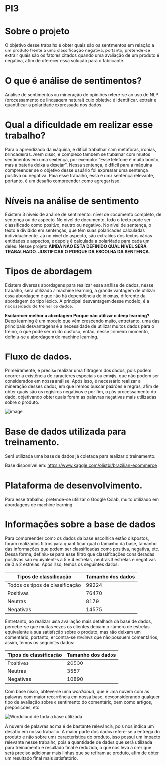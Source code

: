 # PI3

# Sobre o projeto
O objetivo desse trabalho é obter quais são os sentimentos em relação a um produto frente a uma classificação negativa, portanto, pretende-se extrair quais são os fatores citados quando uma avaliação de um produto é negativa, afim de oferecer essa solução para o fabricante.

# O que é análise de sentimentos? 
Análise de sentimentos ou mineração de opiniões refere-se ao uso de NLP (processamento de linguagem natural) cujo objetivo é identificar, extrair e quantificar a polaridade expressada nos dados.

# Qual a dificuldade em realizar esse trabalho?
Para o aprendizado da máquina, é difícil trabalhar com metáforas, ironias, brincadeiras. Além disso, é complexo também se trabalhar com muitos sentimentos em uma sentença, por exemplo:
          "Esse telefone é muito bonito, mas a bateria deixa a desejar".
Nessa sentença, é dificil para a máquina compreender se o objetivo desse usuário foi expressar uma sentença positiva ou negativa. Para esse trabalho, essa é uma sentença relevante, portanto, é um desafio compreender como agregar isso.

# Níveis na análise de sentimento
Existem 3 níveis de análise de sentimento: nível de documento completo, de sentença ou de aspecto. No nível de documento, todo o texto pode ser classificado como positivo, neutro ou negativo. No nível de sentença, o texto é dividido em sentenças, que têm suas polaridades calculadas individualmente. Já no nível de aspecto, são extraídos dos textos
várias entidades e aspectos, e depois é calculada a polaridade para cada um deles.
Nesse projeto **AINDA NÃO ESTÁ DEFINIDO QUAL NÍVEL SERÁ TRABALHADO**.
**JUSTIFICAR O PORQUE DA ESCOLHA DA SENTENÇA**.

# Tipos de abordagem
Existem diversas abordagens para realizar essa análise de dados, nesse trabalho, sera utilizado a machine learning, a grande vantagem de utilizar essa abordagem é que não há dependência de idiomas, diferente da abordagem do tipo léxico. A principal desvantagem desse modelo, é a necessidade de treinar os dados.

**Esclarecer melhor a abordagem**
**Porque não utilizar o deep learning?** Deep learning é um modelo que vêm crescendo muito, entretanto, uma das principais desvantagens é a necessidade de utilizar muitos dados para o treino, o que pode ser muito custoso, então, nesse primeiro momento, definiu-se a abordagem de machine learning.

# Fluxo de dados.
Primeiramente, é preciso realizar uma filtragem dos dados, pois podem ocorrer a existência de caracteres especiais ou emojis, que não podem ser considerados em nossa análise. Após isso, é necessário realizar a mineração desses dados, em que iremos buscar padrões e regras, afim de obter quais são os registros negativos e por fim, o pós processamento do dado, objetivando obter quais foram as palavras negativas mais utilizadas sobre o produto.

![image](https://user-images.githubusercontent.com/40871824/142950430-3d68db30-165e-4793-988c-db8e939b5661.png)

# Base de dados utilizada para treinamento.
Será utilizada uma base de dados já coletada para realizar o treinamento.

Base disponível em:
https://www.kaggle.com/olistbr/brazilian-ecommerce

# Plataforma de desenvolvimento.
Para esse trabalho, pretende-se utilizar o Google Colab, muito utilizado em abordagens de machine learning.

# Informações sobre a base de dados
Para compreender como os dados da base escolhida estão dispostos, foram realizados filtros para quantificar qual o tamanho da base, tamanho das informações que podem ser classificadas como positiva, negativa, etc. Dessa forma, definiu-se para esse filtro que classificações consideradas positivas são equivalentes a 5 e 4 estrelas, neutras 3 estrelas e negativas de 0 a 2 estrelas.  Após isso, temos os seguintes dados:

| Tipos de classificação          | Tamanho dos dados |
| ------------------------------- | ----------------- |
| Todos os tipos de classificação | 99224             |
| Positivas                       | 76470             |
| Neutras                         | 8179              |
| Negativas                       | 14575             |

Entretanto, ao realizar uma avaliação mais detalhada da base de dados, percebe-se que muitas vezes os clientes deixam o número de estrelas equivalente a sua satisfação sobre o produto, mas não deixam um comentário, portanto, encontra-se *reviews* que não possuem comentários, assim, temos os seguintes dados:

| Tipos de classificação | Tamanho dos dados |
| ---------------------- | ----------------- |
| Positivas              | 26530             |
| Neutras                | 3557              |
| Negativas              | 10890             |

Com base nisso, obteve-se uma *wordcloud*, que é uma nuvem com as palavras com maior recorrência em nossa base, desconsiderando qualquer tipo de avaliação sobre o sentimento do comentário, bem como artigos, preposições, etc.

 ![Wordcloud de toda a base utilizada](D:\Users\carol\Documents\PI3\imagens\todasasclassificaçoes.png)

A nuvem de palavras acima é de bastante relevância, pois nos indica um desafio em nosso trabalho: A maior parte dos dados refere-se a entrega do produto e não sobre uma característica do produto, isso possui um impacto relevante nesse trabalho, pois a quantidade de dados que será utilizada para treinamento e resultado final é reduzida, o que nos leva a crer que será preciso adicionar mais linhas que se refiram ao produto, afim de obter um resultado final mais satisfatório.